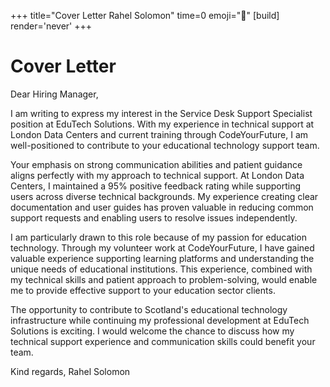 +++
title="Cover Letter Rahel Solomon"
time=0
emoji="📝"
[build]
render='never'
+++

# Cover Letter

Dear Hiring Manager,

I am writing to express my interest in the Service Desk Support Specialist position at EduTech Solutions. With my experience in technical support at London Data Centers and current training through CodeYourFuture, I am well-positioned to contribute to your educational technology support team.

Your emphasis on strong communication abilities and patient guidance aligns perfectly with my approach to technical support. At London Data Centers, I maintained a 95% positive feedback rating while supporting users across diverse technical backgrounds. My experience creating clear documentation and user guides has proven valuable in reducing common support requests and enabling users to resolve issues independently.

I am particularly drawn to this role because of my passion for education technology. Through my volunteer work at CodeYourFuture, I have gained valuable experience supporting learning platforms and understanding the unique needs of educational institutions. This experience, combined with my technical skills and patient approach to problem-solving, would enable me to provide effective support to your education sector clients.

The opportunity to contribute to Scotland's educational technology infrastructure while continuing my professional development at EduTech Solutions is exciting. I would welcome the chance to discuss how my technical support experience and communication skills could benefit your team.

Kind regards,
Rahel Solomon
